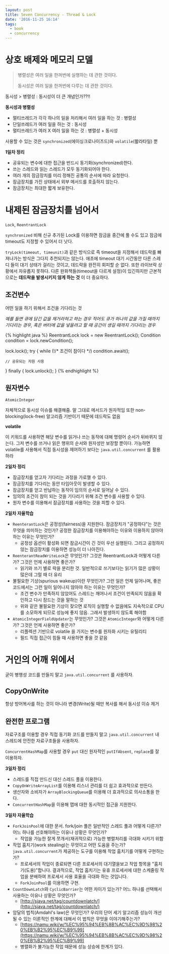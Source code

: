 ```yaml
---
layout: post
title: Seven Concurrency - Thread & Lock
date: '2016-11-25 16:14'
tags:
  - book
  - concurrency
---
```


# 상호 배제와 메모리 모델

> 병렬성은 여러 일을 한꺼번에 실행하는 데 관한 것이다.
>
> 동시성은 여러 일을 한꺼번에 다루는 데 관한 것이다.

동시성 > 병렬성 : 동시성이 더 큰 개념인가??!!

**동시성과 병렬성**

* 멀티쓰레드가 각각 하나의 일을 처리해서 여러 일을 하는 것 : 병렬성
* 단일쓰레드가 여러 일을 하는 것 : 동시성
* 멀티쓰레드가 여러 X 여러 일을 하는 것 : 병렬성 + 동시성

사용할 수 있는 것은 `synchronized`(에이싱크로나이즈드)와 `volatile`(봘라타일) 뿐

**1일차 정리**

* 공유되는 변수에 대한 접근을 반드시 동기화(synchronized)한다.
* 쓰는 스레드와 읽는 스레드가 모두 동기화되어야 한다.
* 여러 개의 잠금장치를 미리 정해진 공통의 순서에 따라 요청한다.
* 잠금장치를 가진 상태에서 외부 메서드를 호출하지 않는다.
* 잠금장치는 최대한 짧게 보유한다.

# 내제된 잠금장치를 넘어서

`Lock`, `ReentrantLock`

`synchronized` 비해 신규 추가된 Lock를 이용하면 잠금을 중간에 풀 수도 있고 잠금에 timeout도 지정할 수 있어서 더 낫다.

`tryLock(timeout, timeunit)`과 같은 방식으로 즉 timeout을 지정해서 데드락를 빠져나가는 방식은 그다지 추천되지는 않는다.
애초에 timeout 대기 시간동안 다른 스레디 들이 대기 상태가 걸리는 것이고, 데드락을 완전히 회피할 순 없다.
또한 라이브락 상황에서 자유롭지 못하다. 다른 완화책들(timeout을 다르게 설정)이 있긴하지만
근본적으로는 **데드락을 발생시키지 않게 하는 것** 이 더 중요하다.

## 조건변수

어떤 일을 하기 위해서 조건을 기다리는 것

*예를 들면 큐에 담긴 값을 제거라혀고 하는 경우 적어도 큐가 하나의 값을 가질 때까지 기다리는 경우, 혹은 버터에 값을 넣을려고 할 때 공간이 생길 때까지 기다리는 경우*

{% highlight java %}
ReentrantLock lock = new ReentrantLock();
Condition condition = lock.newCondition();

lock.lock();
try {
    while (!/* 조건이 참이다 */)
        condition.await();

    // 공유되는 자원 사용
} finally {
    lock.unlock();
}
{% endhighlight %}

## 원자변수

`AtomicInteger`

자체적으로 동시성 이슈를 해결해줌. 말 그대로 메서드가 원자적임
또한 non-blocking(lock-free) 알고리즘 기반이기 때문에 데드락도 없음

**volatile**

이 키워드를 사용하면 해당 변수를 읽거나 쓰는 동작에 대해 명령어 순서가 뒤바뀌지 않는다.
그저 변수를 쓰거나 읽은 행위의 순서와 원자성만 보장할 뿐이다. 가능하면 volatile를 사용해서 직접 동시성을 제어하기 보다는 `java.util.concurrent` 를 활용하라

**2일차 정리**

* 잠금장치를 얻고자 기다리는 과정을 가로챌 수 있다.
* 잠금장치를 기다리는 동안 타임아웃이 발생할 수 있다.
* 잠금장치를 얻고 반납하는 동작이 임의의 순서로 일어날 수 있다.
* 임의의 조건이 참이 되는 것을 기다리기 위해 조건 변수를 사용할 수 있다.
* 원자 변수를 이용해서 잠금장치를 사용하는 것을 피할 수 있다.

**2일차 자율학습**

* `ReenterantLock`은 공정성(fairness)을 지원한다. 잠금장치가 "공정하다"는 것은 무엇을 믜미하는 것인가? 공정한 잠금장치를 이용해야하는 이유와 이용하지 않아야하는 이유는 무엇인가?
    * 공정성 옵션이 활성화 되면 잠금시간이 긴 것이 우선 실행된다. 그리고 공정하지 않는 잠금장치를 이용하면 성능이 더 나아진다.
* `ReenterantReadWriteLock`은 무엇인가? 그것은 ReentrantLock과 어떻게 다른가? 그것은 언제 사용하면 좋은가?
    * 읽기와 쓰기 별로 락을 분리한 것. 일반적으로 쓰기보다는 읽기가 많은 상황이 많은데 그럴 때 더 유리
* 불필요한 기상(spurious wakeup)이란 무엇인가? 그런 일은 언제 일어나며, 좋은 코드에서는 그런 일이 일어나지 않아야 하는 이유는 무엇인가?
    * 조건 변수가 만족하지 않았어도 스레드는 깨어나서 조건이 만족되지 않음을 확인하고 다시 잠드는 것을 말하는 것
    * 위와 같은 불필요한 기상이 잦으면 로직이 실행할 수 없음에도 지속적으로 CPU를 소모하게 되므로 성능에 좋지 않음. 그래서 발생하지 않도록 해야함
* `AtomicIntegerFieldUpdater`는 무엇인가? 그것은 `AtomicInteger`와 어떻게 다른가? 그것은 언제 사용하면 좋은가?
    * 리플렉션 기반으로 volatile 을 가지는 변수를 원자화 시키는 유틸리티
    * 필드 직접 접근이 힘들 때 사용하면 좋을 것 같음

# 거인의 어깨 위에서

굳이 병행성 코드를 만들지 말고 `java.util.concurrent` 를 사용하자.

## CopyOnWrite

항상 방어복사를 하는 것이 아니라 변경(Write)될 때만 복사를 해서 동시성 이슈 제거

## 완전한 프로그램

자료구조를 이용할 경우 직접 동기화 코드를 만들지 말고 `java.util.concurrent` 내 스레드에 안전한 자료구조들을 사용하자.

`ConcurrentHashMap`를 사용할 경우 `put` 대신 원자적인 `putIfAbsent`, `replace`를 잘 이용하자.

**3일차 정리**

* 스레드를 직접 만드신 대신 스레드 풀을 이용한다.
* `CopyOnWriteArrayList`를 이용해 리스너 관리를 더 쉽고 효과적으로 만든다.
* 생산자와 소비자가 `ArrayBlockingQueue`를 이용해 더 효과적으로 의사소통을 한다.
* `ConcurrentHashMap`을 이용해 맵에 대한 동시적인 접근을 지원한다.

**3일차 자율학습**

* `ForkJoinPool`에 대한 문서. fork/join 풀은 일반적인 스레드 풀과 어떻게 다른가? 어느 하나를 선호해야하는 이유나 상황은 무엇인가?
    * 작업을 가능한 잘게 쪼개서(재귀적으로) 가능한 병렬처리를 극대화 시키기 위함
* 작업 훔치기(work stealing)는 무엇이고 어떤 도움을 주는가? `java.util.concurrent`가 제공하는 도구를 이용해 작업 훔치기를 어떻게 구현하는가?
    * 프로세서의 작업이 종료되면 다른 프로세서의 대기열을보고 작업 항목을 "훔치기(도용)"합니다. 결과적으로, 작업 훔치기는 유휴 프로세서에 대한 스케줄링 작업을 분배하여 프로세서 사용 효율을 극대화 하는 것입니다.
    * `ForkJoinPool`를 이용하면 구현.
* `CountDownLatch`와 `CyclicBarrier`는 어떤 차이가 있는가? 어느 하나를 선택해서 사용하는 이유나 상황은 무엇인가?
    * [http://sjava.net/tag/countdownlatch/](http://sjava.net/tag/countdownlatch/)
* 암달의 법칙(Amdahl's law)은 무엇인가? 우리의 단어 세기 알고리즘 성능이 개선될 수 있는 이론적인 한계에 대해서 이 법칙은 무엇을 이야기해주는가?
    * [https://namu.wiki/w/%EC%95%94%EB%8B%AC%EC%9D%98%20%EB%B2%95%EC%B9%99](https://namu.wiki/w/%EC%95%94%EB%8B%AC%EC%9D%98%20%EB%B2%95%EC%B9%99)
    * 병렬화가 불가능한 작업 때문에 성능 상승에 한계가 있다.
